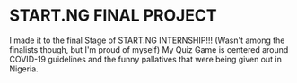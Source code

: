 # START.NG FINAL PROJECT
I made it to the final Stage of START.NG INTERNSHIP!!! (Wasn't among the finalists though, but I'm proud of myself)
My Quiz Game is centered around COVID-19 guidelines and the funny pallatives that were being given out in Nigeria.
